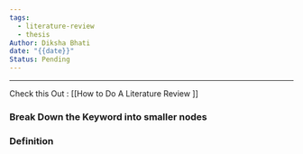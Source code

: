 ```yaml
---
tags:
  - literature-review
  - thesis
Author: Diksha Bhati
date: "{{date}}"
Status: Pending
---
```

--- 


Check this Out : [[How to Do A Literature Review ]]


### Break Down the Keyword into smaller nodes 






### Definition










